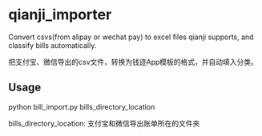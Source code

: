 # qianji_importer


Convert csvs(from alipay or wechat pay) to excel files qianji supports, and classify bills automatically.

把支付宝、微信导出的csv文件，转换为钱迹App模板的格式，并自动填入分类。

## Usage

python bill_import.py bills_directory_location

bills_directory_location: 支付宝和微信导出账单所在的文件夹

